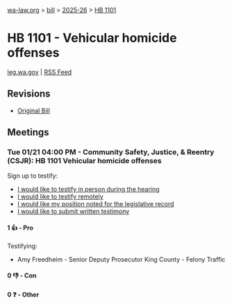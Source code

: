 [wa-law.org](/) > [bill](/bill/) > [2025-26](/bill/2025-26/) > [HB 1101](/bill/2025-26/hb/1101/)

# HB 1101 - Vehicular homicide offenses
[leg.wa.gov](https://app.leg.wa.gov/billsummary?BillNumber=1101&Year=2025&Initiative=false) | [RSS Feed](./rss.xml)

## Revisions
* [Original Bill](1/)

## Meetings
### Tue 01/21 04:00 PM - Community Safety, Justice, & Reentry (CSJR): HB 1101 Vehicular homicide offenses
Sign up to testify:
* [I would like to testify in person during the hearing](https://app.leg.wa.gov/csi/Testifier/Add?chamber=House&mId=32450&aId=161446&caId=24840&tId=1)
* [I would like to testify remotely](https://app.leg.wa.gov/csi/Testifier/Add?chamber=House&mId=32450&aId=161446&caId=24840&tId=2)
* [I would like my position noted for the legislative record](https://app.leg.wa.gov/csi/Testifier/Add?chamber=House&mId=32450&aId=161446&caId=24840&tId=3)
* [I would like to submit written testimony](https://app.leg.wa.gov/csi/Testifier/Add?chamber=House&mId=32450&aId=161446&caId=24840&tId=4)

#### 1 👍 - Pro
Testifying:
* Amy Freedheim - Senior Deputy Prosecutor King County - Felony Traffic

#### 0 👎 - Con

#### 0 ❓ - Other
